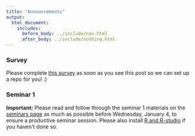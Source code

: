 ```yaml
---
title: "Announcements"
output:
  html_document:
    includes:
      before_body: ../include/nav.html
      after_body: ../include/nothing.html
---
```



### Survey 

Please complete [this survey](https://goo.gl/forms/NzMRW87Ccmfmc6x13) as soon as you see this post so we can set up a repo for you! :)  

### Seminar 1 

**Important:** Please read and follow through the seminar 1 materials on the [seminars page](https://stat540-ubc.github.io/subpages/seminars.html) as much as possible before Wednesday, January 4, to ensure a productive seminar session. Please also install [R and R-studio](https://www.rstudio.com/products/rstudio/download/) if you haven't done so. 
